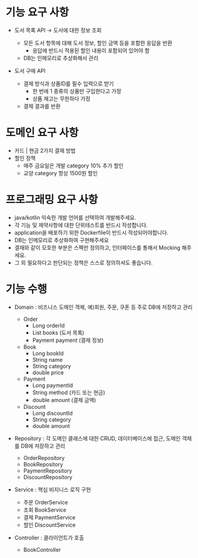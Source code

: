 # 기능 요구 사항
- 도서 목록 API -> 도서에 대한 정보 조회
    - 모든 도서 항목에 대해 도서 정보, 할인 금액 등을 포함한 응답을 반환
      - 응답에 반드시 적용된 할인 내용이 포함되어 있어야 함
    - DB는 인메모리로 추상화해서 관리


- 도서 구매 API
  - 결제 방식과 상품ID를 필수 입력으로 받기
    - 한 번에 1 종류의 상품만 구입한다고 가정
    - 상품 재고는 무한하다 가정
  - 결제 결과를 반환

# 도메인 요구 사항
- 카드 | 현금 2가지 결재 방법
- 할인 정책
  - 매주 금요일은 개발 category 10% 추가 할인
  - 교양 category 항상 1500원 할인

# 프로그래밍 요구 사항
- java/kotlin 익숙한 개발 언어를 선택하여 개발해주세요.
- 각 기능 및 제약사항에 대한 단위테스트를 반드시 작성합니다.
- application을 배포하기 위한 Dockerfile이 반드시 작성되어야합니다.
- DB는 인메모리로 추상화하여 구현해주세요
- 결재와 같이 모호한 부분은 스펙만 정의하고, 인터페이스를 통해서 Mocking 해주세요.
- 그 외 필요하다고 판단되는 정책은 스스로 정의하셔도 좋습니다.

# 기능 수행
- Domain : 비즈니스 도메인 객체, 예)회원, 주문, 쿠폰 등 주로 DB에 저장하고 관리
  - Order
    - Long orderId
    - List<Book> books (도서 목록)
    - Payment payment (결제 정보)
  - Book
    - Long bookId
    - String name
    - String category
    - double price
  - Payment
    - Long paymentId
    - String method (카드 또는 현금)
    - double amount (결제 금액)
  - Discount
    - Long discountId
    - String category
    - double amount

  

- Repository : 각 도메인 클래스에 대한 CRUD, 데이터베이스에 접근, 도메인 객체를 DB에 저장하고 관리
  - OrderRepository
  - BookRepository
  - PaymentRepository
  - DiscountRepository
  

- Service : 핵심 비지니스 로직 구현
  - 주문 OrderService
  - 조회 BookService
  - 결제 PaymentService
  - 할인 DiscountService
  

- Controller : 클라이언트가 호출
  - BookController




